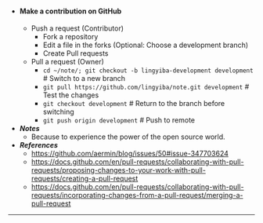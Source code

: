 - #### Make a contribution on GitHub
    - Push a request (Contributor)
        - Fork a repository
        - Edit a file in the forks (Optional: Choose a development branch)
        - Create Pull requests
    - Pull a request (Owner)
        - `cd ~/note/; git checkout -b lingyiba-development development` # Switch to a new branch
        - `git pull https://github.com/lingyiba/note.git development` # Test the changes
        - `git checkout development` # Return to the branch before switching
        - `git push origin development` # Push to remote
- ***Notes***
    - Because to experience the power of the open source world.
- ***References***
    - https://github.com/aermin/blog/issues/50#issue-347703624
    - https://docs.github.com/en/pull-requests/collaborating-with-pull-requests/proposing-changes-to-your-work-with-pull-requests/creating-a-pull-request
    - https://docs.github.com/en/pull-requests/collaborating-with-pull-requests/incorporating-changes-from-a-pull-request/merging-a-pull-request
- ---
